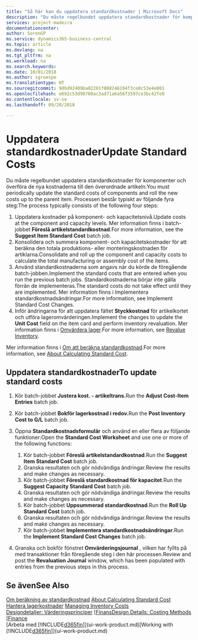 ```yaml
---
title: "Så här kan du uppdatera standardkostnader | Microsoft Docs"
description: "Du måste regelbundet uppdatera standardkostnader för komponenter och överföra de nya kostnaderna till den överordnade artikeln."
services: project-madeira
documentationcenter: 
author: SorenGP
ms.service: dynamics365-business-central
ms.topic: article
ms.devlang: na
ms.tgt_pltfrm: na
ms.workload: na
ms.search.keywords: 
ms.date: 10/01/2018
ms.author: sgroespe
ms.translationtype: HT
ms.sourcegitcommit: 9dbd92409ba02281f008246194f3ce0c53e4e001
ms.openlocfilehash: e692c53d98760ac3ad71a6a56f3597ce3bc42fe0
ms.contentlocale: sv-se
ms.lasthandoff: 09/28/2018

---
```

# <a name="update-standard-costs"></a><span data-ttu-id="b5682-103">Uppdatera standardkostnader</span><span class="sxs-lookup"><span data-stu-id="b5682-103">Update Standard Costs</span></span>
<span data-ttu-id="b5682-104">Du måste regelbundet uppdatera standardkostnader för komponenter och överföra de nya kostnaderna till den överordnade artikeln.</span><span class="sxs-lookup"><span data-stu-id="b5682-104">You must periodically update the standard costs of components and roll the new costs up to the parent item.</span></span> <span data-ttu-id="b5682-105">Processen består typiskt av följande fyra steg:</span><span class="sxs-lookup"><span data-stu-id="b5682-105">The process typically consists of the following four steps:</span></span>  

1.  <span data-ttu-id="b5682-106">Uppdatera kostnader på komponent- och kapacitetsnivå.</span><span class="sxs-lookup"><span data-stu-id="b5682-106">Update costs at the component and capacity levels.</span></span> <span data-ttu-id="b5682-107">Mer information finns i batch-jobbet **Föreslå artikelstandardkostnad**.</span><span class="sxs-lookup"><span data-stu-id="b5682-107">For more information, see the **Suggest Item Standard Cost** batch job.</span></span>  
2.  <span data-ttu-id="b5682-108">Konsolidera och summera komponent- och kapacitetskostnader för att beräkna den totala produktions- eller monteringskostnaden för artiklarna.</span><span class="sxs-lookup"><span data-stu-id="b5682-108">Consolidate and roll up the component and capacity costs to calculate the total manufacturing or assembly cost of the items.</span></span>  
3.  <span data-ttu-id="b5682-109">Använd standardkostnaderna som angavs när du körde de föregående batch-jobben.</span><span class="sxs-lookup"><span data-stu-id="b5682-109">Implement the standard costs that are entered when you run the previous batch jobs.</span></span> <span data-ttu-id="b5682-110">Standardkostnaderna börjar inte gälla förrän de implementeras.</span><span class="sxs-lookup"><span data-stu-id="b5682-110">The standard costs do not take effect until they are implemented.</span></span> <span data-ttu-id="b5682-111">Mer information finns i Implementera standardkostnadsändringar.</span><span class="sxs-lookup"><span data-stu-id="b5682-111">For more information, see Implement Standard Cost Changes.</span></span>  
4.  <span data-ttu-id="b5682-112">Inför ändringarna för att uppdatera fältet **Styckkostnad** för artikelkortet och utföra lageromvärderingen.</span><span class="sxs-lookup"><span data-stu-id="b5682-112">Implement the changes to update the **Unit Cost** field on the item card and perform inventory revaluation.</span></span> <span data-ttu-id="b5682-113">Mer information finns i [Omvärdera lager](inventory-how-revalue-inventory.md).</span><span class="sxs-lookup"><span data-stu-id="b5682-113">For more information, see [Revalue Inventory](inventory-how-revalue-inventory.md).</span></span>  

<span data-ttu-id="b5682-114">Mer information finns i [Om att beräkna standardkostnad](finance-about-calculating-standard-cost.md).</span><span class="sxs-lookup"><span data-stu-id="b5682-114">For more information, see [About Calculating Standard Cost](finance-about-calculating-standard-cost.md).</span></span>  
## <a name="to-update-standard-costs"></a><span data-ttu-id="b5682-115">Uppdatera standardkostnader</span><span class="sxs-lookup"><span data-stu-id="b5682-115">To update standard costs</span></span>  
1.  <span data-ttu-id="b5682-116">Kör batch-jobbet **Justera kost. - artikeltrans.**</span><span class="sxs-lookup"><span data-stu-id="b5682-116">Run the **Adjust Cost-Item Entries** batch job.</span></span>  
2.  <span data-ttu-id="b5682-117">Kör batch-jobbet **Bokför lagerkostnad i redov.**</span><span class="sxs-lookup"><span data-stu-id="b5682-117">Run the **Post Inventory Cost to G/L** batch job.</span></span>  
3.  <span data-ttu-id="b5682-118">Öppna **Standardkostnadsformulär** och använd en eller flera av följande funktioner:</span><span class="sxs-lookup"><span data-stu-id="b5682-118">Open the **Standard Cost Worksheet** and use one or more of the following functions:</span></span>  

    1.  <span data-ttu-id="b5682-119">Kör batch-jobbet **Föreslå artikelstandardkostnad**.</span><span class="sxs-lookup"><span data-stu-id="b5682-119">Run the **Suggest Item Standard Cost** batch job.</span></span>  
    2.  <span data-ttu-id="b5682-120">Granska resultaten och gör nödvändiga ändringar.</span><span class="sxs-lookup"><span data-stu-id="b5682-120">Review the results and make changes as necessary.</span></span>  
    3.  <span data-ttu-id="b5682-121">Kör batch-jobbet **Föreslå standardkostnad för kapacitet**.</span><span class="sxs-lookup"><span data-stu-id="b5682-121">Run the **Suggest Capacity Standard Cost** batch job.</span></span>  
    4.  <span data-ttu-id="b5682-122">Granska resultaten och gör nödvändiga ändringar.</span><span class="sxs-lookup"><span data-stu-id="b5682-122">Review the results and make changes as necessary.</span></span>
    5. <span data-ttu-id="b5682-123">Kör batch-jobbet **Uppsummerad standardkostnad**.</span><span class="sxs-lookup"><span data-stu-id="b5682-123">Run the **Roll Up Standard Cost** batch job.</span></span>
    6.  <span data-ttu-id="b5682-124">Granska resultaten och gör nödvändiga ändringar.</span><span class="sxs-lookup"><span data-stu-id="b5682-124">Review the results and make changes as necessary.</span></span>
    7.  <span data-ttu-id="b5682-125">Kör batch-jobbet **Implementera standardkostnadsändringar**.</span><span class="sxs-lookup"><span data-stu-id="b5682-125">Run the **Implement Standard Cost Changes** batch job.</span></span>  
4.  <span data-ttu-id="b5682-126">Granska och bokför fönstret  **Omvärderingsjournal** , vilken har fyllts på med transaktioner från föregående steg i den här processen.</span><span class="sxs-lookup"><span data-stu-id="b5682-126">Review and post the **Revaluation Journal** window, which has been populated with entries from the previous steps in this process.</span></span>  

## <a name="see-also"></a><span data-ttu-id="b5682-127">Se även</span><span class="sxs-lookup"><span data-stu-id="b5682-127">See Also</span></span>  
 <span data-ttu-id="b5682-128">[Om beräkning av standardkostnad](finance-about-calculating-standard-cost.md) </span><span class="sxs-lookup"><span data-stu-id="b5682-128">[About Calculating Standard Cost](finance-about-calculating-standard-cost.md) </span></span>  
 <span data-ttu-id="b5682-129">[Hantera lagerkostnader](finance-manage-inventory-costs.md) </span><span class="sxs-lookup"><span data-stu-id="b5682-129">[Managing Inventory Costs](finance-manage-inventory-costs.md) </span></span>  
 <span data-ttu-id="b5682-130">[Designdetaljer: Värderingsprinciper](design-details-costing-methods.md) [[Finans](finance.md)</span><span class="sxs-lookup"><span data-stu-id="b5682-130">[Design Details: Costing Methods](design-details-costing-methods.md) [[Finance](finance.md)</span></span>  
 <span data-ttu-id="b5682-131">[Arbeta med [!INCLUDE[d365fin](includes/d365fin_md.md)]](ui-work-product.md)</span><span class="sxs-lookup"><span data-stu-id="b5682-131">[Working with [!INCLUDE[d365fin](includes/d365fin_md.md)]](ui-work-product.md)</span></span>  

